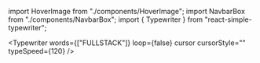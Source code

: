 import HoverImage from "./components/HoverImage";
import NavbarBox from "./components/NavbarBox";
import { Typewriter } from "react-simple-typewriter";



<Typewriter
  words={["FULLSTACK"]}
  loop={false}
  cursor
  cursorStyle=""
  typeSpeed={120}
/>
